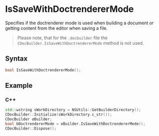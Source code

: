 # IsSaveWithDoctrendererMode

Specifies if the doctrenderer mode is used when building a document or getting content from the editor when saving a file.

> Please note, that for the `.docbuilder` file the `CDocBuilder.IsSaveWithDoctrendererMode` method is not used.

## Syntax

```cpp
bool IsSaveWithDoctrendererMode();
```

## Example

### C++

```cpp
std::wstring sWorkDirectory = NSUtils::GetBuilderDirectory();
CDocBuilder::Initialize(sWorkDirectory.c_str());
CDocBuilder oBuilder;
bool bDoctrendererMode = oBuilder.IsSaveWithDoctrendererMode();
CDocBuilder::Dispose();
```
